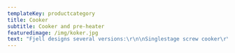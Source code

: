 ```yaml
---
templateKey: productcategory
title: Cooker
subtitle: Cooker and pre-heater
featuredimage: /img/koker.jpg
text: "Fjell designs several versions:\r\n\nSinglestage screw cooker\r\n\nDouble stage screw cooker\r\n\n\r\n\nTypically first stage uses waste heat and second stage low pressure steam. \r\n\n\r\n\nThe two stage solutions give better process control and increase the oil yield from marine and animal raw material."
---
```


